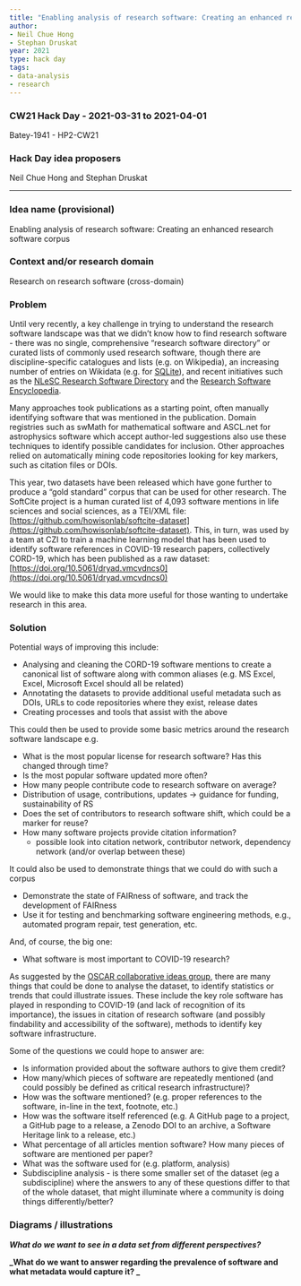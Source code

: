 ```yaml
---
title: "Enabling analysis of research software: Creating an enhanced research software corpus"
author:
- Neil Chue Hong
- Stephan Druskat
year: 2021
type: hack day
tags:
- data-analysis
- research
---
```


### CW21 Hack Day - 2021-03-31 to 2021-04-01

Batey-1941 - HP2-CW21

### **Hack Day idea proposers**

Neil Chue Hong and Stephan Druskat


---


### **Idea name (provisional)**


Enabling analysis of research software: Creating an enhanced research software corpus


### **Context and/or research domain**

Research on research software (cross-domain)


### **Problem**

Until very recently, a key challenge in trying to understand the research software landscape was that we didn’t know how to find research software - there was no single, comprehensive “research software directory” or curated lists of commonly used research software, though there are discipline-specific catalogues and lists (e.g. on Wikipedia), an increasing number of entries on Wikidata (e.g. for [SQLite](https://www.wikidata.org/wiki/Q319417)), and recent initiatives such as the [NLeSC Research Software Directory](https://www.research-software.nl/) and the [Research Software Encyclopedia](https://rseng.github.io/software/). 

Many approaches took publications as a starting point, often manually identifying software that was mentioned in the publication. Domain registries such as swMath for mathematical software and ASCL.net for astrophysics software which accept author-led suggestions also use these techniques to identify possible candidates for inclusion. Other approaches relied on automatically mining code repositories looking for key markers, such as citation files or DOIs.

This year, two datasets have been released which have gone further to produce a “gold standard” corpus that can be used for other research. The SoftCite project is a human curated list of 4,093 software mentions in life sciences and social sciences, as a TEI/XML file: [https://github.com/howisonlab/softcite-dataset](https://github.com/howisonlab/softcite-dataset). This, in turn, was used by a team at CZI to train a machine learning model that has been used to identify software references in COVID-19 research papers, collectively CORD-19, which has been published as a raw dataset: [https://doi.org/10.5061/dryad.vmcvdncs0](https://doi.org/10.5061/dryad.vmcvdncs0) 

We would like to make this data more useful for those wanting to undertake research in this area.


### **Solution**


Potential ways of improving this include:

*   Analysing and cleaning the CORD-19 software mentions to create a canonical list of software along with common aliases (e.g. MS Excel, Excel, Microsoft Excel should all be related)
*   Annotating the datasets to provide additional useful metadata such as DOIs, URLs to code repositories where they exist, release dates
*   Creating processes and tools that assist with the above

This could then be used to provide some basic metrics around the research software landscape e.g.

*   What is the most popular license for research software? Has this changed through time? 
*   Is the most popular software updated more often?
*   How many people contribute code to research software on average?
*   Distribution of usage, contributions, updates → guidance for funding, sustainability of RS
*   Does the set of contributors to research software shift, which could be a marker for reuse?
*   How many software projects provide citation information?
    *   possible look into citation network, contributor network, dependency network (and/or overlap between these)

It could also be used to demonstrate things that we could do with such a corpus

*   Demonstrate the state of FAIRness of software, and track the development of FAIRness
*   Use it for testing and benchmarking software engineering methods, e.g., automated program repair, test generation, etc.

And, of course, the big one:

*   What software is most important to COVID-19 research?

As suggested by the [OSCAR collaborative ideas group](https://docs.google.com/document/d/1o2ax52Lxk0DLCkGiocqvMai0ZLfbQP0Rs0fmUd381ks/edit), there are many things that could be done to analyse the dataset, to identify statistics or trends that could illustrate issues. These include the key role software has played in responding to COVID-19 (and lack of recognition of its importance), the issues in citation of research software (and possibly findability and accessibility of the software), methods to identify key software infrastructure.

Some of the questions we could hope to answer are:

*   Is information provided about the software authors to give them credit?
*   How many/which pieces of software are repeatedly mentioned (and could possibly be defined as critical research infrastructure)?
*   How was the software mentioned? (e.g. proper references to the software, in-line in the text, footnote, etc.)
*   How was the software itself referenced (e.g. A GitHub page to a project, a GitHub page to a release, a Zenodo DOI to an archive, a Software Heritage link to a release, etc.)
*   What percentage of all articles mention software? How many pieces of software are mentioned per paper?
*   What was the software used for (e.g. platform, analysis)
*   Subdiscipline analysis - is there some smaller set of the dataset (eg a subdiscipline) where the answers to any of these questions differ to that of the whole dataset, that might illuminate where a community is doing things differently/better?


### **Diagrams / illustrations**


**_What do we want to see in a data set from different perspectives?_**

**_What do we want to answer regarding the prevalence of software and what metadata would capture it? _**
